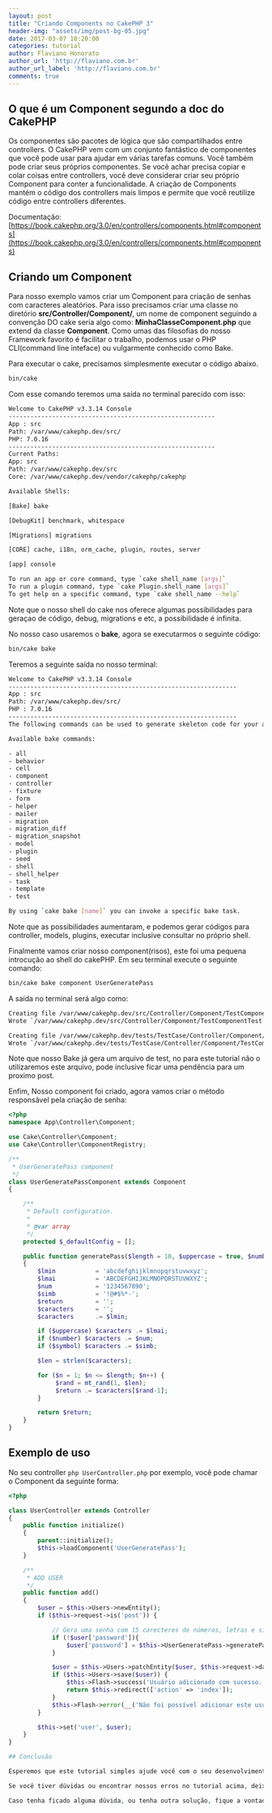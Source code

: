 ```yaml
---
layout: post
title: "Criando Components no CakePHP 3"
header-img: "assets/img/post-bg-05.jpg"
date: 2017-03-07 10:20:00
categories: tutorial
author: Flaviano Honorato
author_url: 'http://flaviano.com.br'
author_url_label: 'http://flaviano.com.br'
comments: true
---
```



## O que é um Component segundo a doc do CakePHP

Os componentes são pacotes de lógica que são compartilhados entre controllers. O CakePHP vem com um conjunto fantástico de componentes que você pode usar para ajudar em várias tarefas comuns. Você também pode criar seus próprios componentes. Se você achar precisa copiar e colar coisas entre controllers, você deve considerar criar seu próprio Component para conter a funcionalidade. A criação de Components mantém o código dos controllers mais limpos e permite que você reutilize código entre controllers diferentes.

Documentação: [https://book.cakephp.org/3.0/en/controllers/components.html#components](https://book.cakephp.org/3.0/en/controllers/components.html#components)

## Criando um Component

Para nosso exemplo vamos criar um Component para criação de senhas com caracteres aleatórios. Para isso precisamos criar uma classe no diretório **src/Controller/Component/**, um nome de component seguindo a convenção DO cake seria algo como: **MinhaClasseComponent.php** que extend da classe **Component**.
Como umas das filosofias do nosso Framework favorito é facilitar o trabalho, podemos usar o PHP CLI(command line inteface) ou vulgarmente conhecido como Bake.

Para executar o cake, precisamos simplesmente executar o código abaixo.
```sh
bin/cake
```
Com esse comando teremos uma saída no terminal parecido com isso:

```sh
Welcome to CakePHP v3.3.14 Console
---------------------------------------------------------
App : src
Path: /var/www/cakephp.dev/src/
PHP: 7.0.16
---------------------------------------------------------
Current Paths:
App: src
Path: /var/www/cakephp.dev/src
Core: /var/www/cakephp.dev/vendor/cakephp/cakephp

Available Shells:

[Bake] bake

[DebugKit] benchmark, whitespace

[Migrations] migrations

[CORE] cache, i18n, orm_cache, plugin, routes, server

[app] console

To run an app or core command, type `cake shell_name [args]`
To run a plugin command, type `cake Plugin.shell_name [args]`
To get help on a specific command, type `cake shell_name --help`

```

Note que o nosso shell do cake nos oferece algumas possibilidades para geraçao de código, debug, migrations e etc, a possibilidade é infinita.

No nosso caso usaremos o **bake**, agora se executarmos o seguinte código:
```sh
bin/cake bake
```

Teremos a seguinte saída no nosso terminal:

```sh
Welcome to CakePHP v3.3.14 Console
---------------------------------------------------------------
App : src
Path: /var/www/cakephp.dev/src/
PHP : 7.0.16
---------------------------------------------------------------
The following commands can be used to generate skeleton code for your application.

Available bake commands:

- all
- behavior
- cell
- component
- controller
- fixture
- form
- helper
- mailer
- migration
- migration_diff
- migration_snapshot
- model
- plugin
- seed
- shell
- shell_helper
- task
- template
- test

By using `cake bake [name]` you can invoke a specific bake task.

```

Note que as possibilidades aumentaram, e podemos gerar códigos para controller, models, plugins, executar inclusive consultar no próprio shell.

Finalmente vamos criar nosso component(risos), este foi uma pequena introcução ao shell do cakePHP.
Em seu terminal execute o seguinte comando:

```sh
bin/cake bake component UserGeneratePass
```
A saída no terminal será algo como:

```sh
Creating file /var/www/cakephp.dev/src/Controller/Component/TestComponentTest.php
Wrote `/var/www/cakephp.dev/src/Controller/Component/TestComponentTest.php`

Creating file /var/www/cakephp.dev/tests/TestCase/Controller/Component/TestComponentTest.php
Wrote `/var/www/cakephp.dev/tests/TestCase/Controller/Component/TestComponentTest.php`

```
Note que nosso Bake já gera um arquivo de test, no para este tutorial não o utilizaremos este arquivo, pode inclusive ficar uma pendência para um proximo post.

Enfim, Nosso component foi criado, agora vamos criar o método responsãvel pela criação de senha:

```php
<?php
namespace App\Controller\Component;

use Cake\Controller\Component;
use Cake\Controller\ComponentRegistry;

/**
 * UserGeneratePass component
 */
class UserGeneratePassComponent extends Component
{

    /**
     * Default configuration.
     *
     * @var array
     */
    protected $_defaultConfig = [];

    public function generatePass($length = 10, $uppercase = true, $number = true, $symbol = false)
    {
        $lmin           = 'abcdefghijklmnopqrstuvwxyz';
        $lmai           = 'ABCDEFGHIJKLMNOPQRSTUVWXYZ';
        $num            = '1234567890';
        $simb           = '!@#$%*-';
        $return         = '';
        $caracters      = '';
        $caracters      .= $lmin;

        if ($uppercase) $caracters .= $lmai;
        if ($number) $caracters .= $num;
        if ($symbol) $caracters .= $simb;

        $len = strlen($caracters);

        for ($n = 1; $n <= $length; $n++) {
             $rand = mt_rand(1, $len);
             $return .= $caracters[$rand-1];
        }

        return $return;
    }
}

```


## Exemplo de uso
No seu controller ```php UserController.php``` por exemplo, você pode chamar o Component da seguinte forma:

```php
<?php

class UserController extends Controller
{
	public function initialize()
    {
        parent::initialize();
        $this->loadComponent('UserGeneratePass');
    }

	/**
     * ADD USER
     */
    public function add()
    {
        $user = $this->Users->newEntity();
        if ($this->request->is('post')) {

            // Gera uma senha com 15 carecteres de números, letras e símbolos
            if (!$user['password']){
                $user['password'] = $this->UserGeneratePass->generatePass(15, true, true, true);
            }

            $user = $this->Users->patchEntity($user, $this->request->data);
            if ($this->Users->save($user)) {
                $this->Flash->success('Usuário adicionado com sucesso.', ['class' => 'alert alert-info']);
                return $this->redirect(['action' => 'index']);
            }
            $this->Flash->error(__('Não foi possível adicionar este usuário, por favor tente novamente.'));
        }

        $this->set('user', $user);
    }
}

## Conclusão

Esperemos que este tutorial simples ajude você com o seu desenvolvimento, essa é uma dica bem básica mas que pode salvar vidas (risos).

Se você tiver dúvidas ou encontrar nossos erros no tutorial acima, deixe um comentário abaixo para nos informar.

Caso tenha ficado alguma dúvida, ou tenha outra solução, fique a vontade para deixar seu comentário, ou criar um PR com seu artigo, tenho certeza que a comunidade agradece.
